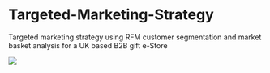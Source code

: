# Targeted-Marketing-Strategy
Targeted marketing strategy using RFM customer segmentation and market basket analysis for a UK based B2B gift e-Store

![](https://d2qhfytuodj4jf.cloudfront.net/dev/wp-content/uploads/2014/07/09211527/targeted-marketing1.png)

